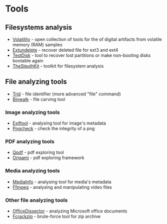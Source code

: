# Tools

## Filesystems analysis
- [Volatility](https://github.com/volatilityfoundation/volatility) - open collection of tools for the of digital artifacts from volatile memory (RAM) samples
- [Extundelete](http://extundelete.sourceforge.net/) - recover deleted file for ext3 and ext4
- [TestDisk](https://www.cgsecurity.org/wiki/TestDisk) - tool to recover lost partitions or make non-booting disks bootable again
- [TheSleuthKit](http://www.sleuthkit.org/sleuthkit/) - toolkit for filesystem analysis

## File analyzing tools
- [Trid](https://mark0.net/soft-trid-e.html) - file identifier (more advanced "file" command)
- [Binwalk](https://github.com/ReFirmLabs/binwalk) - file carving tool

### Image analyzing tools
- [Exiftool](https://exiftool.org/) - analysing tool for image's metadata
- [Pngcheck](http://libpng.org/pub/png/apps/pngcheck.html) - check the integrity of a png

### PDF analyzing tools
- [Qpdf](https://github.com/qpdf/qpdf) - pdf exploring tool
- [Origami](https://github.com/mobmewireless/origami-pdf) - pdf exploring framework

### Media analyzing tools
- [MediaInfo](https://mediaarea.net/en/MediaInfo) - analysing tool for media's metadata
- [Ffmpeg](http://ffmpeg.org/) - analysing and manipulating video files

### Other file analyzing tools
- [OfficeDissector](https://www.officedissector.com/) - analyzing Microsoft office documents
- [Fcrackzip](https://github.com/hyc/fcrackzip) - brute-force tool for zip archive
